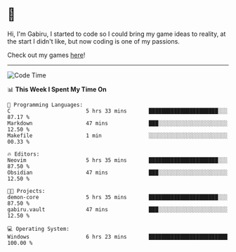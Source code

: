# 🐀

Hi, I'm Gabiru, I started to code so I could bring my game ideas to reality, at the start I didn't like, but now coding is one of my passions.

Check out my games [here](https://gabiru.art/projetos/)!

---

<!--START_SECTION:waka-->
![Code Time](http://img.shields.io/badge/Code%20Time-455%20hrs%208%20mins-blue)

📊 **This Week I Spent My Time On** 

```text
💬 Programming Languages: 
C                        5 hrs 33 mins       ██████████████████████░░░   87.17 % 
Markdown                 47 mins             ███░░░░░░░░░░░░░░░░░░░░░░   12.50 % 
Makefile                 1 min               ░░░░░░░░░░░░░░░░░░░░░░░░░   00.33 % 

🔥 Editors: 
Neovim                   5 hrs 35 mins       ██████████████████████░░░   87.50 % 
Obsidian                 47 mins             ███░░░░░░░░░░░░░░░░░░░░░░   12.50 % 

🐱‍💻 Projects: 
demon-core               5 hrs 35 mins       ██████████████████████░░░   87.50 % 
gabiru.vault             47 mins             ███░░░░░░░░░░░░░░░░░░░░░░   12.50 % 

💻 Operating System: 
Windows                  6 hrs 23 mins       █████████████████████████   100.00 % 
```


<!--END_SECTION:waka-->
